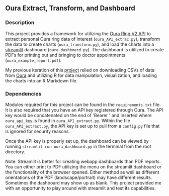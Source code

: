 ##  Oura Extract, Transform, and Dashboard

### Description
This project provides a framework for utilizing the [Oura Ring V2 API](https://cloud.ouraring.com/v2/docs) to extract 
personal Oura ring data of interest (`oura_API_extrac.py`), transform the data to create charts (`oura_transform.py`), 
and load the charts into a [streamlit](https://docs.streamlit.io/) dashboard (`oura_dashboard.py`). The dashboard  is 
utilized to create PDFs for printing out and bringing to doctor appointments (`oura_example_report.pdf`).

My previous iteration of this [project](https://github.com/MattyMyers22/Oura_Ring_R_md_PDF) relied on downloading CSVs 
of data from [Oura](https://cloud.ouraring.com/user/sign-in?next=%2F) and utilizing R for data manipulation, 
visualization, and loading the charts into an R Markdown file.

### Dependencies
Modules required for this project can be found in the `requirements.txt` file. It is also required that you have an API 
key registered through Oura. The API key would be concatenated on the end of 'Bearer ' and inserted where `oura_api_key`
is found in `oura_API_extract.py`. Within the file `oura_API_extract.py`, the API key is set up to pull from a 
`config.py` file that is ignored for security reasons.

Once the API key is properly set up, the dashboard can be viewed by running `streamlit run oura_dashboard.py` in the 
terminal from the root directory.

Note: Streamlit is better for creating webapp dashboards than PDF reports. You can either print to PDF utilizing the 
menu on the streamlit dashboard or the functionality of the browser opened. Either method as well as different 
orientations of the PDF (landscape/portrait) may have different results. Sometimes the dashboard may show up as blank. 
This project provided me with an opportunity to play around with streamlit and test its capabilities.